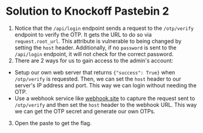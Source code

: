 # Solution to Knockoff Pastebin 2

1. Notice that the `/api/login` endpoint sends a request to the `/otp/verify` endpoint to verify the OTP. It gets the URL to do so via `request.root_url`. This attribute is vulnerable to being changed by setting the `host` header. Additionally, if no `password` is sent to the `/api/login` endpoint, it will not check for the correct password.
2. There are 2 ways for us to gain access to the admin's account:
  - Setup our own web server that returns `{"success": True}` when `/otp/verify` is requested. Then, we can set the `host` header to our server's IP address and port. This way we can login without needing the OTP.
  - Use a webhook service like [webhook.site](https://webhook.site) to capture the request sent to `/otp/verify` and then set the `host` header to the webhook URL. This way we can get the OTP secret and generate our own OTPs.
3. Open the paste to get the flag.